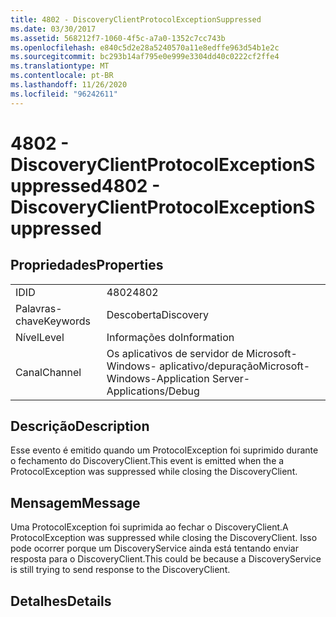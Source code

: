 ```yaml
---
title: 4802 - DiscoveryClientProtocolExceptionSuppressed
ms.date: 03/30/2017
ms.assetid: 568212f7-1060-4f5c-a7a0-1352c7cc743b
ms.openlocfilehash: e840c5d2e28a5240570a11e8edffe963d54b1e2c
ms.sourcegitcommit: bc293b14af795e0e999e3304dd40c0222cf2ffe4
ms.translationtype: MT
ms.contentlocale: pt-BR
ms.lasthandoff: 11/26/2020
ms.locfileid: "96242611"
---
```

# <a name="4802---discoveryclientprotocolexceptionsuppressed"></a><span data-ttu-id="3b65b-102">4802 - DiscoveryClientProtocolExceptionSuppressed</span><span class="sxs-lookup"><span data-stu-id="3b65b-102">4802 - DiscoveryClientProtocolExceptionSuppressed</span></span>

## <a name="properties"></a><span data-ttu-id="3b65b-103">Propriedades</span><span class="sxs-lookup"><span data-stu-id="3b65b-103">Properties</span></span>  
  
|||  
|-|-|  
|<span data-ttu-id="3b65b-104">ID</span><span class="sxs-lookup"><span data-stu-id="3b65b-104">ID</span></span>|<span data-ttu-id="3b65b-105">4802</span><span class="sxs-lookup"><span data-stu-id="3b65b-105">4802</span></span>|  
|<span data-ttu-id="3b65b-106">Palavras-chave</span><span class="sxs-lookup"><span data-stu-id="3b65b-106">Keywords</span></span>|<span data-ttu-id="3b65b-107">Descoberta</span><span class="sxs-lookup"><span data-stu-id="3b65b-107">Discovery</span></span>|  
|<span data-ttu-id="3b65b-108">Nível</span><span class="sxs-lookup"><span data-stu-id="3b65b-108">Level</span></span>|<span data-ttu-id="3b65b-109">Informações do</span><span class="sxs-lookup"><span data-stu-id="3b65b-109">Information</span></span>|  
|<span data-ttu-id="3b65b-110">Canal</span><span class="sxs-lookup"><span data-stu-id="3b65b-110">Channel</span></span>|<span data-ttu-id="3b65b-111">Os aplicativos de servidor de Microsoft-Windows- aplicativo/depuração</span><span class="sxs-lookup"><span data-stu-id="3b65b-111">Microsoft-Windows-Application Server-Applications/Debug</span></span>|  
  
## <a name="description"></a><span data-ttu-id="3b65b-112">Descrição</span><span class="sxs-lookup"><span data-stu-id="3b65b-112">Description</span></span>  

 <span data-ttu-id="3b65b-113">Esse evento é emitido quando um ProtocolException foi suprimido durante o fechamento do DiscoveryClient.</span><span class="sxs-lookup"><span data-stu-id="3b65b-113">This event is emitted when the a ProtocolException was suppressed while closing the DiscoveryClient.</span></span>  
  
## <a name="message"></a><span data-ttu-id="3b65b-114">Mensagem</span><span class="sxs-lookup"><span data-stu-id="3b65b-114">Message</span></span>  

 <span data-ttu-id="3b65b-115">Uma ProtocolException foi suprimida ao fechar o DiscoveryClient.</span><span class="sxs-lookup"><span data-stu-id="3b65b-115">A ProtocolException was suppressed while closing the DiscoveryClient.</span></span> <span data-ttu-id="3b65b-116">Isso pode ocorrer porque um DiscoveryService ainda está tentando enviar resposta para o DiscoveryClient.</span><span class="sxs-lookup"><span data-stu-id="3b65b-116">This could be because a DiscoveryService is still trying to send response to the DiscoveryClient.</span></span>  
  
## <a name="details"></a><span data-ttu-id="3b65b-117">Detalhes</span><span class="sxs-lookup"><span data-stu-id="3b65b-117">Details</span></span>
